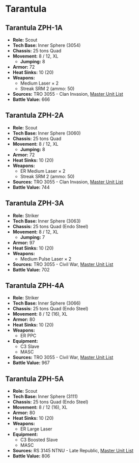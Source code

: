# Tarantula
## Tarantula ZPH-1A
- **Role:** Scout
- **Tech Base:** Inner Sphere (3054)
- **Chassis:** 25 tons Quad
- **Movement:** 8 / 12, XL
  - **Jumping:** 8
- **Armor:** 72
- **Heat Sinks:** 10 (20)
- **Weapons:**
  - Medium Laser × 2
  - Streak SRM 2 (ammo: 50)
- **Sources:** TRO 3055 - Clan Invasion, [Master Unit List](http://masterunitlist.info/Unit/Details/3160/tarantula-zph-1)
- **Battle Value:** 666

## Tarantula ZPH-2A
- **Role:** Scout
- **Tech Base:** Inner Sphere (3060)
- **Chassis:** 25 tons Quad
- **Movement:** 8 / 12, XL
  - **Jumping:** 8
- **Armor:** 72
- **Heat Sinks:** 10 (20)
- **Weapons:**
  - ER Medium Laser × 2
  - Streak SRM 2 (ammo: 50)
- **Sources:** TRO 3055 - Clan Invasion, [Master Unit List](http://masterunitlist.info/Unit/Details/3161/tarantula-zph-2a)
- **Battle Value:** 744

## Tarantula ZPH-3A
- **Role:** Striker
- **Tech Base:** Inner Sphere (3063)
- **Chassis:** 25 tons Quad (Endo Steel)
- **Movement:** 8 / 12, XL
  - **Jumping:** 7
- **Armor:** 97
- **Heat Sinks:** 10 (20)
- **Weapons:**
  - Medium Pulse Laser × 2
- **Sources:** TRO 3055 - Civil War, [Master Unit List](http://masterunitlist.info/Unit/Details/3162/tarantula-zph-3a)
- **Battle Value:** 702

## Tarantula ZPH-4A
- **Role:** Striker
- **Tech Base:** Inner Sphere (3066)
- **Chassis:** 25 tons Quad (Endo Steel)
- **Movement:** 8 / 12 (16), XL
- **Armor:** 80
- **Heat Sinks:** 10 (20)
- **Weapons:**
  - ER PPC
- **Equipment:**
  - C3 Slave
  - MASC
- **Sources:** TRO 3055 - Civil War, [Master Unit List](http://masterunitlist.info/Unit/Details/3163/tarantula-zph-4a)
- **Battle Value:** 967

## Tarantula ZPH-5A
- **Role:** Scout
- **Tech Base:** Inner Sphere (3111)
- **Chassis:** 25 tons Quad (Endo Steel)
- **Movement:** 8 / 12 (16), XL
- **Armor:** 80
- **Heat Sinks:** 10 (20)
- **Weapons:**
  - ER Large Laser
- **Equipment:**
  - C3 Boosted Slave
  - MASC
- **Sources:** RS 3145 NTNU - Late Republic, [Master Unit List](http://masterunitlist.info/Unit/Details/6941/tarantula-zph-5a)
- **Battle Value:** 806

